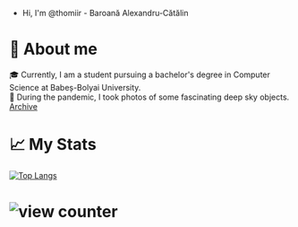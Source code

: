 - Hi, I'm @thomiir - Baroană Alexandru-Cătălin

#  🙋 About me
🎓 Currently, I am a student pursuing a bachelor's degree in Computer Science at Babeș-Bolyai University. 
<br>
🔮 During the pandemic, I took photos of some fascinating deep sky objects. <a href=https://imgur.com/a/zAz6Wsx>Archive</a>

#  📈 My Stats 
[![Top Langs](https://github-readme-stats.vercel.app/api/top-langs/?username=thomiir&theme=dark&hide_progress=true)](https://github.com/anuraghazra/github-readme-stats)
<h1><img src="https://komarev.com/ghpvc/?username=thomiir&style=flat-square&color=orange" alt="view counter"/></h1>
